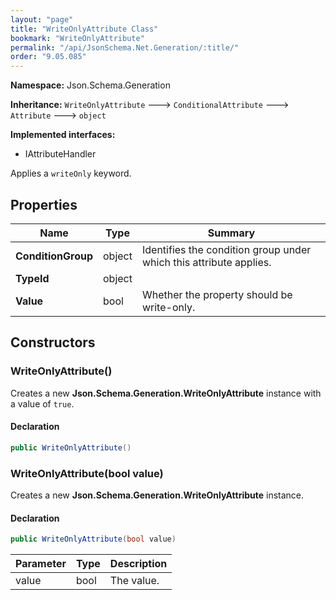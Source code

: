 ```yaml
---
layout: "page"
title: "WriteOnlyAttribute Class"
bookmark: "WriteOnlyAttribute"
permalink: "/api/JsonSchema.Net.Generation/:title/"
order: "9.05.085"
---
```

**Namespace:** Json.Schema.Generation

**Inheritance:**
`WriteOnlyAttribute`
 🡒 
`ConditionalAttribute`
 🡒 
`Attribute`
 🡒 
`object`

**Implemented interfaces:**

- IAttributeHandler

Applies a `writeOnly` keyword.

## Properties

| Name | Type | Summary |
|---|---|---|
| **ConditionGroup** | object | Identifies the condition group under which this attribute applies. |
| **TypeId** | object |  |
| **Value** | bool | Whether the property should be write-only. |

## Constructors

### WriteOnlyAttribute()

Creates a new **Json.Schema.Generation.WriteOnlyAttribute** instance with a value of `true`.

#### Declaration

```c#
public WriteOnlyAttribute()
```


### WriteOnlyAttribute(bool value)

Creates a new **Json.Schema.Generation.WriteOnlyAttribute** instance.

#### Declaration

```c#
public WriteOnlyAttribute(bool value)
```

| Parameter | Type | Description |
|---|---|---|
| value | bool | The value. |


